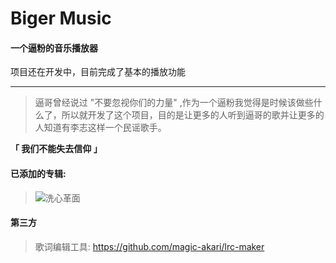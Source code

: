 # Biger Music
#### 一个逼粉的音乐播放器

项目还在开发中，目前完成了基本的播放功能

---------

> 逼哥曾经说过 "不要忽视你们的力量" ,作为一个逼粉我觉得是时候该做些什么了，所以就开发了这个项目，目的是让更多的人听到逼哥的歌并让更多的人知道有李志这样一个民谣歌手。

**「 我们不能失去信仰 」**

#### 已添加的专辑:

> ![洗心革面](http://media.webhcj.net/items/F85B50B58B003D55!590:/xxgm.jpg?authkey=AIi2BPhsvSW-Bd0)

#### 第三方
> 歌词编辑工具: https://github.com/magic-akari/lrc-maker
